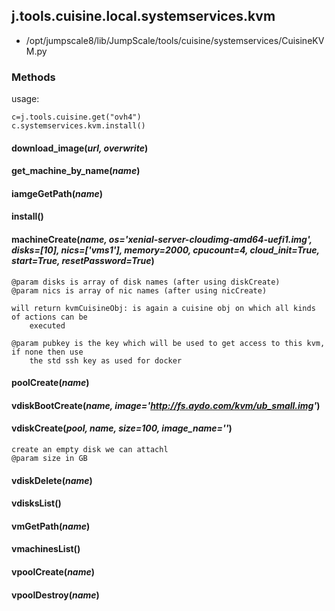 <!-- toc -->
## j.tools.cuisine.local.systemservices.kvm

- /opt/jumpscale8/lib/JumpScale/tools/cuisine/systemservices/CuisineKVM.py

### Methods

usage:

```
c=j.tools.cuisine.get("ovh4")
c.systemservices.kvm.install()
```

#### download_image(*url, overwrite*) 

#### get_machine_by_name(*name*) 

#### iamgeGetPath(*name*) 

#### install() 

#### machineCreate(*name, os='xenial-server-cloudimg-amd64-uefi1.img', disks=[10], nics=['vms1'], memory=2000, cpucount=4, cloud_init=True, start=True, resetPassword=True*) 

```
@param disks is array of disk names (after using diskCreate)
@param nics is array of nic names (after using nicCreate)

will return kvmCuisineObj: is again a cuisine obj on which all kinds of actions can be
    executed

@param pubkey is the key which will be used to get access to this kvm, if none then use
    the std ssh key as used for docker

```

#### poolCreate(*name*) 

#### vdiskBootCreate(*name, image='http://fs.aydo.com/kvm/ub_small.img'*) 

#### vdiskCreate(*pool, name, size=100, image_name=''*) 

```
create an empty disk we can attachl
@param size in GB

```

#### vdiskDelete(*name*) 

#### vdisksList() 

#### vmGetPath(*name*) 

#### vmachinesList() 

#### vpoolCreate(*name*) 

#### vpoolDestroy(*name*) 

